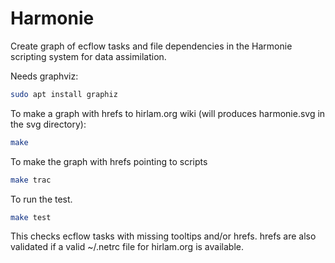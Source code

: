 # Harmonie

Create graph of ecflow tasks and file dependencies in the Harmonie scripting system for data assimilation. 

Needs graphviz:

```bash
sudo apt install graphiz
```

To make a graph  with hrefs to hirlam.org wiki (will produces harmonie.svg in the svg directory):

```bash
make
```

To make the graph with hrefs pointing to scripts

```bash
make trac
```

To run the test. 
```bash
make test
```
This checks ecflow tasks with missing tooltips and/or hrefs.
hrefs are also validated if a valid ~/.netrc file for hirlam.org is available. 

